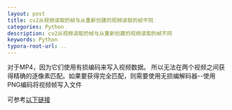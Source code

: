```yaml
---
layout: post
title: cv2从视频读取的帧与从重新创建的视频读取的帧不同
categories: Python
description: cv2从视频读取的帧与从重新创建的视频读取的帧不同
keywords: Python
typora-root-url: ..
---
```


对于MP4，因为它们使用有损编码来写入视频数据。 所以无法在两个视频之间获得精确的逐像素匹配。如果要获得完全匹配，则需要使用无损编解码器--使用PNG编码将视频帧写入文件

可参考[以下链接](以下链接)